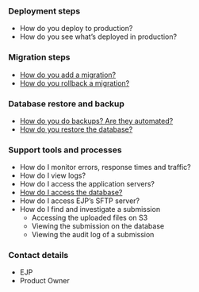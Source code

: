 ### Deployment steps
- How do you deploy to production?
- How do you see what’s deployed in production?

### Migration steps
- [How do you add a migration?](https://github.com/elifesciences/elife-xpub/blob/develop/docs/developing/migrations.md)
- [How do you rollback a migration?](https://github.com/elifesciences/elife-xpub/blob/develop/docs/deploying/database.md#migrations)

### Database restore and backup
- [How do you do backups? Are they automated?](https://github.com/elifesciences/elife-xpub/blob/develop/docs/deploying/database.md#backup-and-restore)
- [How do you restore the database?](https://github.com/elifesciences/elife-xpub/blob/develop/docs/deploying/database.md#restoring-from-an-rds-snapshot)

### Support tools and processes
- How do I monitor errors, response times and traffic?
- How do I view logs?
- How do I access the application servers?
- [How do I access the database?](https://github.com/elifesciences/elife-xpub/blob/develop/docs/deploying/database.md#access)
- How do I access EJP’s SFTP server?
- How do I find and investigate a submission
    - Accessing the uploaded files on S3
    - Viewing the submission on the database
    - Viewing the audit log of a submission

### Contact details
- EJP
- Product Owner
